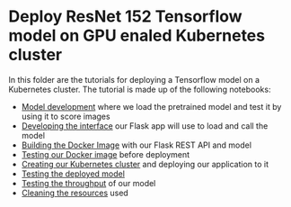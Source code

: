 # Deploy ResNet 152 Tensorflow model on GPU enaled Kubernetes cluster
In this folder are the tutorials for deploying a Tensorflow model on a Kubernetes cluster.
The tutorial is made up of the following notebooks:
 * [Model development](00_DevelopModel.ipynb) where we load the pretrained model and test it by using it to score images
 * [Developing the interface](01_DevelopModelDriver.ipynb) our Flask app will use to load and call the model
 * [Building the Docker Image](02_BuildImage.ipynb) with our Flask REST API and model
 * [Testing our Docker image](03_TestLocally.ipynb) before deployment
 * [Creating our Kubernetes cluster](04_DeployOnAKS.ipynb) and deploying our application to it
 * [Testing the deployed model](05_TestWebApp.ipynb)
 * [Testing the throughput](06_SpeedTestWebApp.ipynb) of our model
 * [Cleaning the resources](07_TearDown.ipynb) used
